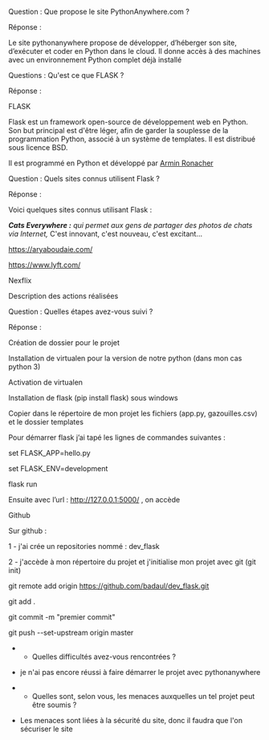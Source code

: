 Question : Que propose le site PythonAnywhere.com ?

Réponse : 

Le site pythonanywhere propose de développer, d’héberger son site, d’exécuter et coder en Python dans le cloud. Il donne accès à des machines avec un environnement Python complet déjà installé

Questions : Qu'est ce que FLASK ? 

Réponse : 

FLASK

Flask est un framework open-source de développement web en Python. Son but principal est d'être léger, afin de garder la souplesse de la programmation Python, associé à un système de templates. Il est distribué sous licence BSD.

Il est programmé en Python et développé par [Armin Ronacher](https://www.google.com/search?rlz=1C1AVFC_enFR862FR862&sxsrf=ACYBGNRlP6Gq8jxnYFUUf_Lh4PQNAglXiw:1574844606454&q=Armin+Ronacher&stick=H4sIAAAAAAAAAONgVuLVT9c3NEwuMM9KzssyWcTK51iUm5mnEJSfl5ickVoEAH16e6ciAAAA&sa=X&ved=2ahUKEwis_N-qgYrmAhUOTBoKHVVmCdMQmxMoATASegQIDhAL)

Question : Quels sites connus utilisent Flask ?

Réponse : 

Voici quelques sites connus utilisant Flask : 

***Cats Everywhere :*** *qui permet aux gens de partager des photos de chats via Internet,* C'est innovant, c'est nouveau, c'est excitant…

https://aryaboudaie.com/

https://www.lyft.com/

Nexflix

Description des actions réalisées

Question : Quelles étapes avez-vous suivi ?

Réponse : 

Création de dossier pour le projet

Installation de virtualen pour la version de notre python (dans mon cas python 3)

Activation de virtualen

Installation de flask (pip install flask) sous windows

Copier dans le répertoire de mon projet les fichiers (app.py, gazouilles.csv) et le dossier templates

Pour démarrer flask j’ai tapé les lignes de commandes suivantes : 

set FLASK_APP=hello.py

set FLASK_ENV=development

flask run



Ensuite avec l’url : http://127.0.0.1:5000/ , on accède 

 

Github

Sur github : 

1 - j'ai crée un repositories nommé : dev_flask

2 - j'accède à mon répertoire du projet et j'initialise mon projet avec git (git init)



git remote add origin https://github.com/badaul/dev_flask.git

git add .

git commit -m "premier commit"

git push --set-upstream origin master



- - Quelles   difficultés avez-vous rencontrées ?

- je n'ai pas  encore réussi à  faire démarrer le projet avec pythonanywhere

 

- - Quelles   sont, selon vous, les menaces auxquelles un tel projet peut être soumis ?

- Les menaces sont liées à la sécurité du site, donc il faudra que l'on sécuriser le site 

 